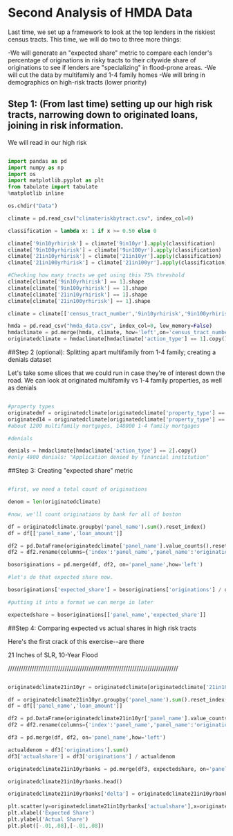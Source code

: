 # Second Analysis of HMDA Data

Last time, we set up a framework to look at the top lenders in the riskiest census tracts. This time, we will do two to three more things:

-We will generate an "expected share" metric to compare each lender's percentage of originations in risky tracts to their citywide share of originations to see if lenders are "specializing" in flood-prone areas.
-We will cut the data by multifamily and 1-4 family homes
-We will bring in demographics on high-risk tracts (lower priority)

## Step 1: (From last time) setting up our high risk tracts, narrowing down to originated loans, joining in risk information.

We will read in our high risk

```python

import pandas as pd
import numpy as np
import os
import matplotlib.pyplot as plt
from tabulate import tabulate
%matplotlib inline

os.chdir("Data")

climate = pd.read_csv("climateriskbytract.csv", index_col=0)

classification = lambda x: 1 if x >= 0.50 else 0

climate['9in10yrhirisk'] = climate['9in10yr'].apply(classification)
climate['9in100yrhirisk'] = climate['9in100yr'].apply(classification)
climate['21in10yrhirisk'] = climate['21in10yr'].apply(classification)
climate['21in100yrhirisk'] = climate['21in100yr'].apply(classification)

#Checking how many tracts we get using this 75% threshold
climate[climate['9in10yrhirisk'] == 1].shape
climate[climate['9in100yrhirisk'] == 1].shape
climate[climate['21in10yrhirisk'] == 1].shape
climate[climate['21in100yrhirisk'] == 1].shape

climate = climate[['census_tract_number','9in10yrhirisk','9in100yrhirisk','21in10yrhirisk','21in100yrhirisk']]

hmda = pd.read_csv("hmda_data.csv", index_col=0, low_memory=False)
hmdaclimate = pd.merge(hmda, climate, how='left',on='census_tract_number')
originatedclimate = hmdaclimate[hmdaclimate['action_type'] == 1].copy()

```

##Step 2 (optional): Splitting apart multifamily from 1-4 family; creating a denials dataset

Let's take some slices that we could run in case they're of interest down the road. We can look at originated multifamily vs 1-4 family properties, as well as denials

```python

#property types
originatedmf = originatedclimate[originatedclimate['property_type'] == 3].copy()
originated14 = originatedclimate[originatedclimate['property_type'] == 1].copy()
#about 1200 multifamily mortgages, 148000 1-4 family mortgages

#denials

denials = hmdaclimate[hmdaclimate['action_type'] == 2].copy()
#only 4800 denials: "Application denied by financial institution"

```
##Step 3: Creating "expected share" metric

```python

#first, we need a total count of originations

denom = len(originatedclimate)

#now, we'll count originations by bank for all of boston

df = originatedclimate.groupby('panel_name').sum().reset_index()
df = df[['panel_name','loan_amount']]

df2 = pd.DataFrame(originatedclimate['panel_name'].value_counts().reset_index())
df2 = df2.rename(columns={'index':'panel_name','panel_name':'originations'})

bosoriginations = pd.merge(df, df2, on='panel_name',how='left')

#let's do that expected share now.

bosoriginations['expected_share'] = bosoriginations['originations'] / denom

#putting it into a format we can merge in later

expectedshare = bosoriginations[['panel_name','expected_share']]

```

##Step 4: Comparing expected vs actual shares in high risk tracts

Here's the first crack of this exercise--are there

21 Inches of SLR, 10-Year Flood

//////////////////////////////////////////////////////////////////////////////

```python

originatedclimate21in10yr = originatedclimate[originatedclimate['21in10yrhirisk'] == 1]

df = originatedclimate21in10yr.groupby('panel_name').sum().reset_index()
df = df[['panel_name','loan_amount']]

df2 = pd.DataFrame(originatedclimate21in10yr['panel_name'].value_counts().reset_index())
df2 = df2.rename(columns={'index':'panel_name','panel_name':'originations'})

df3 = pd.merge(df, df2, on='panel_name',how='left')

actualdenom = df3['originations'].sum()
df3['actualshare'] = df3['originations'] / actualdenom

originatedclimate21in10yrbanks = pd.merge(df3, expectedshare, on='panel_name', how='left')

originatedclimate21in10yrbanks.head()

originatedclimate21in10yrbanks['delta'] = originatedclimate21in10yrbanks['actualshare'] - originatedclimate21in10yrbanks['expected_share']

plt.scatter(y=originatedclimate21in10yrbanks['actualshare'],x=originatedclimate21in10yrbanks['expected_share'])
plt.xlabel('Expected Share')
plt.ylabel('Actual Share')
plt.plot([-.01,.08],[-.01,.08])

```

